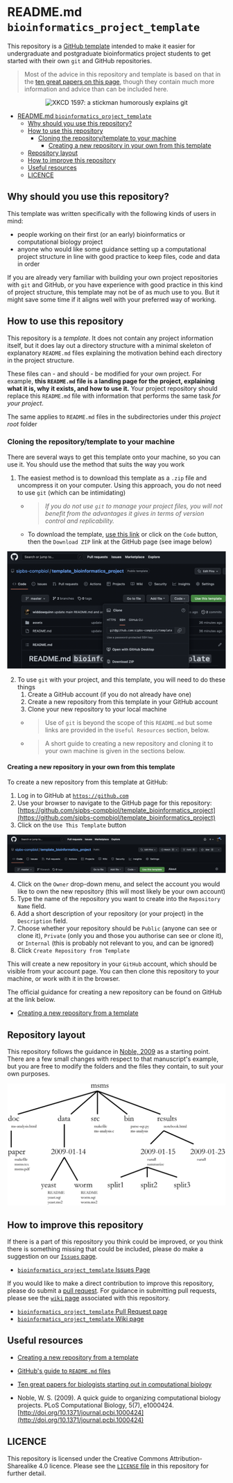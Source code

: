 # README.md `bioinformatics_project_template`

This repository is a [GitHub template](https://docs.github.com/en/repositories/creating-and-managing-repositories/creating-a-template-repository) intended to make it easier for undergraduate and postgraduate bioinformatics project students to get started with their own `git` and GitHub repositories.

> Most of the advice in this repository and template is based on that in the [ten great papers on this page](https://widdowquinn.github.io/ten_great_papers/), though they contain much more information and advice than can be included here.

<div style="text-align: center;">

![XKCD 1597: a stickman humorously explains `git`](https://imgs.xkcd.com/comics/git.png "XKCD 1597: Git")

</div>

<!-- TOC -->

- [README.md `bioinformatics_project_template`](#readmemd-bioinformatics_project_template)
  - [Why should you use this repository?](#why-should-you-use-this-repository)
  - [How to use this repository](#how-to-use-this-repository)
    - [Cloning the repository/template to your machine](#cloning-the-repositorytemplate-to-your-machine)
      - [Creating a new repository in your own from this template](#creating-a-new-repository-in-your-own-from-this-template)
  - [Repository layout](#repository-layout)
  - [How to improve this repository](#how-to-improve-this-repository)
  - [Useful resources](#useful-resources)
  - [LICENCE](#licence)

<!-- /TOC -->

## Why should you use this repository?

This template was written specifically with the following kinds of users in mind:

- people working on their first (or an early) bioinformatics or computational biology project
- anyone who would like some guidance setting up a computational project structure in line with good practice to keep files, code and data in order

If you are already very familiar with building your own project repositories with `git` and GitHub, or you have experience with good practice in this kind of project structure, this template may not be of as much use to you. But it might save some time if it aligns well with your preferred way of working.

## How to use this repository

This repository is a _template_. It does not contain any project information itself, but it does lay out a directory structure with a minimal skeleton of explanatory `README.md` files explaining the motivation behind each directory in the project structure.

These files can - and should - be modified for your own project. For example, **this `README.md` file is a landing page for the project, explaining what it is, why it exists, and how to use it.** Your project repository should replace this `README.md` file with information that performs the same task _for your project_.

The same applies to `README.md` files in the subdirectories under this _project root_ folder

### Cloning the repository/template to your machine

There are several ways to get this template onto your machine, so you can use it. You should use the method that suits the way you work 

1. The easiest method is to download this template as a `.zip` file and uncompress it on your computer. Using this approach, you do not need to use `git` (which can be intimidating)
    - > _If you do not use `git` to manage your project files, you will not benefit from the advantages it gives in terms of version control and replicability._
    - To download the template, [use this link](https://github.com/sipbs-compbiol/template_bioinformatics_project/archive/refs/heads/master.zip) or click on the `Code` button, then the `Download ZIP` link at the GitHub page (see image below)

![A screenshot of this GitHub repository showing the Download ZIP link on the GitHub page](./assets/images/download_zip_link.png "Download ZIP link on the GitHub page")

2. To use `git` with your project, and this template, you will need to do these things
   1. Create a GitHub account (if you do not already have one)
   2. Create a new repository from this template in your GitHub account
   3. Clone your new repository to your local machine
   - > Use of `git` is beyond the scope of this `README.md` but some links are provided in the `Useful Resources` section, below.
   - > A short guide to creating a new repository and cloning it to your own machine is given in the sections below.

#### Creating a new repository in your own from this template

To create a new repository from this template at GitHub:

1. Log in to GitHub at [`https://github.com`](https://github.com)
2. Use your browser to navigate to the GitHub page for this repository: [https://github.com/sipbs-compbiol/template_bioinformatics_project](https://github.com/sipbs-compbiol/template_bioinformatics_project)
3. Click on the `Use This Template` button

![A screenshot of this GitHub repository showing the location of the `Use This Template` button on the GitHub repository page](./assets/images/use_this_template_button.png "Location of the `Use This Template` button on the GitHub repository page")

4. Click on the `Owner` drop-down menu, and select the account you would like to own the new repository (this will most likely be your own account)
5. Type the name of the repository you want to create into the `Repository Name` field.
6. Add a short description of your repository (or your project) in the `Description` field.
7. Choose whether your repository should be `Public` (anyone can see or clone it), `Private` (only you and those you authorise can see or clone it), or `Internal` (this is probably not relevant to you, and can be ignored)
8. Click `Create Repository from Template`

This will create a new repository in your `GitHub` account, which should be visible from your account page. You can then clone this repository to your machine, or work with it in the browser.

The official guidance for creating a new repository can be found on GitHub at the link below.

- [Creating a new repository from a template](https://docs.github.com/en/repositories/creating-and-managing-repositories/creating-a-repository-from-a-template)


## Repository layout

This repository follows the guidance in [Noble, 2009](https://doi.org/10.1371/journal.pcbi.1000424) as a starting point. There are a few small changes with respect to that manuscript's example, but you are free to modify the folders and the files they contain, to suit your own purposes.

![Example project directory layout from the Noble (2009) paper](./assets/images/noble_2009_fig1.png "Example project layout from Noble (2009) paper")

## How to improve this repository

If there is a part of this repository you think could be improved, or you think there is something missing that could be included, please do make a suggestion on our [`Issues` page](https://github.com/sipbs-compbiol/template_bioinformatics_project/issues).

- [`bioinformatics_project_template` Issues Page](https://github.com/sipbs-compbiol/template_bioinformatics_project/issues)

If you would like to make a direct contribution to improve this repository, please do submit a [pull request](https://github.com/sipbs-compbiol/template_bioinformatics_project/pulls). For guidance in submitting pull requests, please see the [`wiki` page](https://github.com/sipbs-compbiol/template_bioinformatics_project/wiki) associated with this repository.

- [`bioinformatics_project_template` Pull Request page](https://github.com/sipbs-compbiol/template_bioinformatics_project/pulls)
- [`bioinformatics_project_template` Wiki page](https://github.com/sipbs-compbiol/template_bioinformatics_project/wiki)

## Useful resources

- [Creating a new repository from a template](https://docs.github.com/en/repositories/creating-and-managing-repositories/creating-a-repository-from-a-template)
- [GitHub's guide to `README.md` files](https://docs.github.com/en/repositories/managing-your-repositorys-settings-and-features/customizing-your-repository/about-readmes)

- [Ten great papers for biologists starting out in computational biology](https://widdowquinn.github.io/ten_great_papers/)

- Noble, W. S. (2009). A quick guide to organizing computational biology projects. PLoS Computational Biology, 5(7), e1000424. [http://doi.org/10.1371/journal.pcbi.1000424](http://doi.org/10.1371/journal.pcbi.1000424)

## LICENCE

This repository is licensed under the Creative Commons Attribution-Sharealike 4.0 licence. Please see the [`LICENSE` file](./LICENSE) in this repository for further detail.
